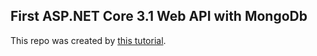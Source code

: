## First ASP.NET Core 3.1 Web API with MongoDb

This repo was created by [this tutorial](https://docs.microsoft.com/en-us/aspnet/core/tutorials/first-mongo-app?view=aspnetcore-3.1&tabs=visual-studio-code).